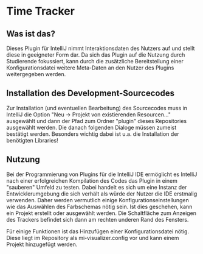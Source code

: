 # Time Tracker
## Was ist das?
Dieses Plugin für IntelliJ nimmt Interaktionsdaten des Nutzers auf und stellt diese in geeigneter Form dar. Da sich das Plugin auf die Nutzung durch Studierende fokussiert, kann durch die zusätzliche Bereitstellung einer Konfigurationsdatei weitere Meta-Daten an den Nutzer des Plugins weitergegeben werden.

## Installation des Development-Sourcecodes
Zur Installation (und eventuellen Bearbeitung) des Sourcecodes muss in IntelliJ die Option "Neu -> Projekt von existierenden Resourcen..." ausgewählt und dann der Pfad zum Ordner "plugin" dieses Repositories ausgewählt werden.
Die danach folgenden Dialoge müssen zumeist bestätigt werden. Besonders wichtig dabei ist u.a. die Installation der benötigten Libraries!

## Nutzung
Bei der Programmierung von Plugins für die IntelliJ IDE ermöglicht es IntelliJ nach einer erfolgreichen Kompilation des Codes das Plugin in einem "sauberen" Umfeld zu testen.
Dabei handelt es sich um eine Instanz der Entwicklerumgebung die sich verhält als würde der Nutzer die IDE erstmalig verwenden. Daher werden vermutlich einige Konfigurationseinstellungen wie das Auswählen des Farbschemas nötig sein.
Ist dies geschehen, kann ein Projekt erstellt oder ausgewählt werden.
Die Schaltfläche zum Anzeigen des Trackers befindet sich dann am rechten underen Rand des Fensters.  

Für einige Funktionen ist das Hinzufügen einer Konfigurationsdatei nötig. Diese liegt im Repository als mi-visualizer.config vor und kann einem Projekt hinzugefügt werden.